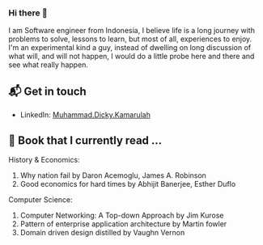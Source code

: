 ### Hi there 👋

I am Software engineer from Indonesia, I believe life is a long journey with problems to solve, lessons to learn, but most of all, experiences to enjoy. I'm an experimental kind a guy, instead of dwelling on long discussion of what will, and will not happen, I would do a little probe here and there and see what really happen. 

## 📬 Get in touch
- LinkedIn: <a href="https://www.linkedin.com/in/muhammad-kamarullah/" target="_blank">Muhammad.Dicky.Kamarulah</a>

## 📕 Book that I currently read ...
History & Economics:
1. Why nation fail by Daron Acemoglu, James A. Robinson
2. Good economics for hard times by Abhijit Banerjee, Esther Duflo

Computer Science:
1. Computer Networking: A Top-down Approach by Jim Kurose
2. Pattern of enterprise application architecture by Martin fowler
3. Domain driven design distilled by Vaughn Vernon

